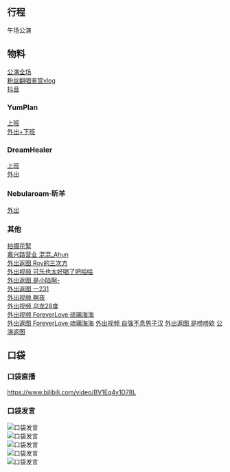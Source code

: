 ## 行程
午场公演<br>

## 物料
[公演全场](https://www.bilibili.com/video/BV1Fv411K7ZK)<br>
[粉丝翻唱鉴赏vlog](https://weibo.com/6182733870/KuEBpDog9)<br>
[抖音](https://weibo.com/6182733870/KuG8sEn7s)
### YumPlan
[上班](https://weibo.com/7335378002/KuCvSw3ZX)<br>
[外出+下班](https://weibo.com/7335378002/KuEFCgZMt)

### DreamHealer
[上班](https://weibo.com/6375088879/KuCxovau8)<br>
[外出](https://weibo.com/6375088879/KuF48n9y3)

### Nebularoam·昕羊
[外出](https://weibo.com/7584954147/KuERodn5M)

### 其他
[拍摄花絮](https://weibo.com/5060983716/KuFJ2zyPg)<br>
[嘉兴路营业 混混_Ahun](https://weibo.com/7308766362/KuEOT5rru)<br>
[外出返图 Roy的三次方](https://weibo.com/5802147398/KuFoFjKqw)<br>
[外出视频 可乐也太好喝了吧哈哈](https://weibo.com/5415898244/KuEqunr1g)<br>
[外出返图 是小陆啊-](https://weibo.com/5398532055/KuFCT1sJb)<br>
[外出返图 一231](https://weibo.com/6067142592/KuGJ5wVAV)<br>
[外出视频 啊夜](https://weibo.com/7591734803/KuESeatNo)<br>
[外出视频 乌龙28度](https://weibo.com/6940705490/KuGh977Oj)<br>
[外出视频 ForeverLove·琉璃海海](https://weibo.com/7610635463/KuFMwdQJ9)<br>
[外出返图 ForeverLove·琉璃海海](https://weibo.com/7610635463/KuEcJDeVT)
[外出视频 自强不息男子汉](https://weibo.com/7325458951/KuS8q5YC5)
[外出返图 是唠唠欸](https://weibo.com/5356481979/KuLIxdjjo)
[公演返图](https://weibo.com/7646321708/KuKA75gvj)
## 口袋
### 口袋直播
https://www.bilibili.com/video/BV1Eq4y1D78L
### 口袋发言
![口袋发言](./pocket48/imgs/messages1.jpeg)<br>
![口袋发言](./pocket48/imgs/messages2.jpeg)<br>
![口袋发言](./pocket48/imgs/P1.jpeg)<br>
![口袋发言](./pocket48/imgs/P2.jpeg)<br>
![口袋发言](./pocket48/imgs/P3.jpeg)<br>
